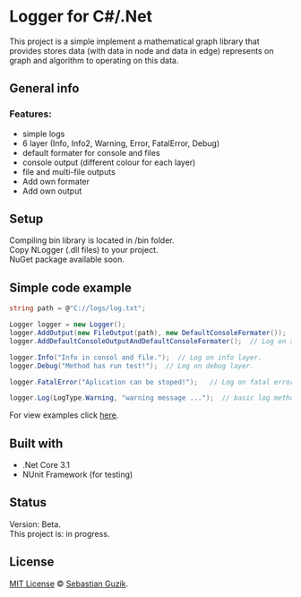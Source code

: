 # Logger for C#/.Net

This project is a simple implement a mathematical graph library that provides stores data (with data in node and data in edge) represents on graph and algorithm to operating on this data.

## General info
### Features:
- simple logs
- 6 layer (Info, Info2, Warning, Error, FatalError, Debug)
- default formater for console and files
- console output (different colour for each layer)
- file and multi-file outputs
- Add own formater
- Add own output

## Setup
Compiling bin library is located in /bin folder. <br />
Copy NLogger (.dll files) to your project.<br />
NuGet package available soon.

## Simple code example
```C#
string path = @"C://logs/log.txt";

Logger logger = new Logger();
logger.AddOutput(new FileOutput(path), new DefaultConsoleFormater());  // Add log to file output and custor formater.
logger.AddDefaultConsoleOutputAndDefaultConsoleFormater();  // Log on screen in console.

logger.Info("Info in consol and file.");  // Log on info layer.
logger.Debug("Method has run test!");  // Log on debug layer.

logger.FatalError("Aplication can be stoped!");   // Log on fatal error layer.

logger.Log(LogType.Warning, "warning message ...");  // basic log method, select message layer and send message.
```
For view examples click [here](https://github.com/Guzik1/Logger_for_.Net/tree/master/Examples).

## Built with
- .Net Core 3.1
- NUnit Framework (for testing)

## Status
Version: Beta. <br />
This project is: in progress.

## License
[MIT License](https://github.com/Guzik1/Logger_for_.Net/blob/master/LICENSE) © [Sebastian Guzik](https://github.com/Guzik1).

